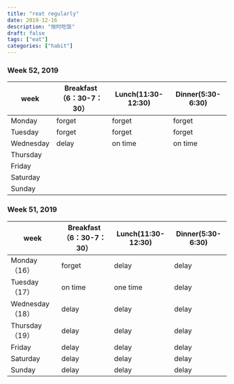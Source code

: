 ```yaml
---
title: "reat regularly"
date: 2019-12-16
description: "按时吃饭"
draft: false
tags: ["eat"]
categories: ["habit"]
---
```


### Week 52, 2019

| week      | Breakfast（6：30-7：30） | Lunch(11:30-12:30) | Dinner(5:30-6:30) |
| --------- | ------------------------ | ------------------ | ----------------- |
| Monday    | forget                   | forget             | forget            |
| Tuesday   | forget                   | forget             | forget            |
| Wednesday | delay                    | on time            | on time           |
| Thursday  |                          |                    |                   |
| Friday    |                          |                    |                   |
| Saturday  |                          |                    |                   |
| Sunday    |                          |                    |                   |

### Week 51, 2019

| week            | Breakfast（6：30-7：30） | Lunch(11:30-12:30) | Dinner(5:30-6:30) |
| --------------- | ------------------------ | ------------------ | ----------------- |
| Monday（16）    | forget                   | delay              | delay             |
| Tuesday（17）   | on time                  | one time           | delay             |
| Wednesday（18） | delay                    | delay              | delay             |
| Thursday（19）  | delay                    | delay              | delay             |
| Friday          | delay                    | delay              | delay             |
| Saturday        | delay                    | delay              | delay             |
| Sunday          | delay                    | delay              | delay             |




